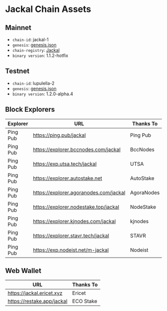 # Jackal Chain Assets

## Mainnet
- `chain-id`: jackal-1
- `genesis`: [genesis.json](https://cdn.discordapp.com/attachments/1002389406650466405/1034968352591986859/updated_genesis2.json)
- `chain-registry`: [Jackal](https://github.com/cosmos/chain-registry/blob/master/jackal/chain.json)
- `binary version`: 1.1.2-hotfix

## Testnet
- `chain-id`: lupulella-2
- `genesis`: [genesis.json](/testnet/genesis.json)
- `binary version`: 1.2.0-alpha.4

## Block Explorers

| Explorer | URL                                    | Thanks To  |
|----------|----------------------------------------|------------|
| Ping Pub | https://ping.pub/jackal                | Ping Pub   |
| Ping Pub | https://explorer.bccnodes.com/jackal   | BccNodes   |
| Ping Pub | https://exp.utsa.tech/jackal           | UTSA       |
| Ping Pub | https://explorer.autostake.net         | AutoStake  |
| Ping Pub | https://explorer.agoranodes.com/jackal | AgoraNodes |
| Ping Pub | https://explorer.nodestake.top/jackal  | NodeStake  |
| Ping Pub | https://explorer.kjnodes.com/jackal    | kjnodes    |
| Ping Pub | https://explorer.stavr.tech/jackal     | STAVR      |
| Ping Pub | https://exp.nodeist.net/m-jackal       | Nodeist    |

## Web Wallet

| URL                        | Thanks To |
|----------------------------|-----------|
| https://jackal.ericet.xyz  | Ericet    |
| https://restake.app/jackal | ECO Stake |
